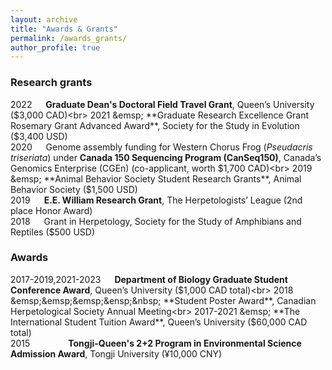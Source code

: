```yaml
---
layout: archive
title: "Awards & Grants"
permalink: /awards_grants/
author_profile: true
---
```


### Research grants
2022 &emsp; **Graduate Dean's Doctoral Field Travel Grant**, Queen’s University ($3,000 CAD)<br>
2021 &emsp; **Graduate Research Excellence Grant Rosemary Grant Advanced Award**, Society for the Study in Evolution ($3,400 USD)<br>
2020 &emsp; Genome assembly funding for Western Chorus Frog (*Pseudacris triseriata*) under **Canada 150 Sequencing Program (CanSeq150)**, Canada’s Genomics Enterprise (CGEn) (co-applicant, worth $1,700 CAD)<br>
2019 &emsp; **Animal Behavior Society Student Research Grants**, Animal Behavior Society ($1,500 USD)<br>
2019 &emsp; **E.E. William Research Grant**, The Herpetologists’ League (2nd place Honor Award)<br>
2018 &emsp; Grant in Herpetology, Society for the Study of Amphibians and Reptiles ($500 USD)

### Awards

2017-2019,2021-2023 &emsp; **Department of Biology Graduate Student Conference Award**, Queen’s University ($1,000 CAD total)<br>
2018 &emsp;&emsp;&emsp;&ensp;&nbsp; **Student Poster Award**, Canadian Herpetological Society Annual Meeting<br>
2017-2021 &emsp; **The International Student Tuition Award**, Queen’s University ($60,000 CAD total)<br>
2015 &emsp;&emsp;&emsp;&ensp;&nbsp; **Tongji-Queen's 2+2 Program in Environmental Science Admission Award**, Tongji University (¥10,000 CNY)
